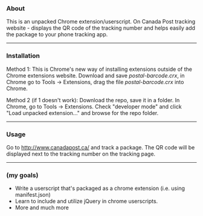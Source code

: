 ### About

This is an unpacked Chrome extension/userscript. 
On Canada Post tracking website - displays the QR code of the tracking number 
and helps easily add the package to your phone tracking app.

------------

### Installation

Method 1:
This is Chrome's new way of installing extensions outside of the
Chrome extensions website. Download and save *postal-barcode.crx*, in Chrome go to Tools -> Extensions, drag the file *postal-barcode.crx* into Chrome.

Method 2 (if 1 doesn't work):
Download the repo, save it in a folder. In Chrome, go to Tools -> Extensions. 
Check "developer mode" and click "Load unpacked extension..." 
and browse for the repo folder.

------------

### Usage

Go to http://www.canadapost.ca/ and track a package.
The QR code will be displayed next to the tracking number on the tracking page.

------------

### (my goals)

* Write a userscript that's packaged as a chrome extension (i.e. using manifest.json)
* Learn to include and utilize jQuery in chrome userscripts.
* More and much more
